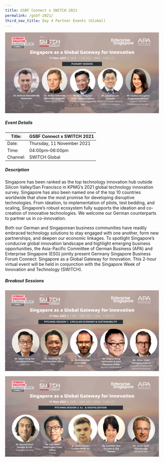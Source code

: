 ```yaml
---
title: GSBF Connect x SWITCH 2021
permalink: /gsbf-2021/
third_nav_title: Day 4 Partner Events (Global)
---
```


![GSBF Connect x SWITCH 2021](/images/SWITCH_GSBF_Connect_Plenary.png)

##### Event Details

| Title: | GSBF Connect x SWITCH 2021 |
| -------- | -------- |
| Date: | Thursday, 11 November 2021     |
| Time: | 04:00pm–06:00pm     |
| Channel: | SWITCH Global     |

##### Description

Singapore has been ranked as the top technology innovation hub outside Silicon Valley/San Francisco in KPMG’s 2021 global technology innovation survey. Singapore has also been named one of the top 10 countries worldwide that show the most promise for developing disruptive technologies.  From ideation, to implementation of pilots, test bedding, and scaling, Singapore’s robust ecosystem fully supports the ideation and co-creation of innovative technologies. We welcome our German counterparts to partner us in co-innovation.

Both our German and Singaporean business communities have readily embraced technology solutions to stay engaged with one another, form new partnerships, and deepen our economic linkages. To spotlight Singapore’s conducive global innovation landscape and highlight emerging business opportunities, the Asia-Pacific Committee of German Business (APA) and Enterprise Singapore (ESG) jointly present Germany Singapore Business Forum Connect: Singapore as a Global Gateway for Innovation. This 2-hour virtual event will be held in conjunction with the Singapore Week of Innovation and Technology (SWITCH).

##### Breakout Sessions

![GSBF Connect x SWITCH 2021](/images/SWITCH_GSBF_Connect_1.png)

![GSBF Connect x SWITCH 2021](/images/SWITCH_GSBF_Connect_2.png)